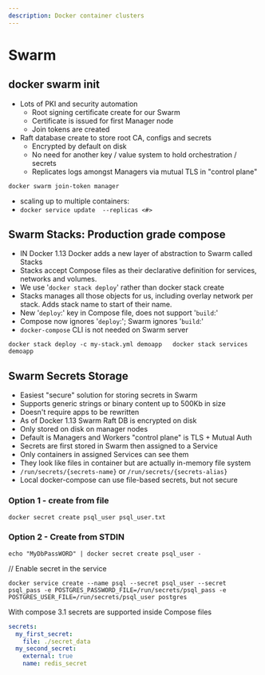 ```yaml
---
description: Docker container clusters
---
```


# Swarm

## docker swarm init

* Lots of PKI and security automation
  * Root signing certificate create for our Swarm
  * Certificate is issued for first Manager node
  * Join tokens are created
* Raft database create to store root CA, configs and secrets
  * Encrypted by default on disk
  * No need for another key / value system to hold orchestration / secrets
  * Replicates logs amongst Managers via mutual TLS in "control plane"

`docker swarm join-token manager`

* scaling up to multiple containers:
* `docker service update  --replicas <#>`



## Swarm Stacks: Production grade compose

* IN Docker 1.13 Docker adds a new layer of abstraction to Swarm called Stacks
* Stacks accept Compose files as their declarative definition for services, networks and volumes.
* We use '`docker stack deploy`' rather than docker stack create
* Stacks manages all those objects for us, including overlay network per stack. Adds stack name to start of their name.
* New '`deploy`:' key in Compose file, does not support '`build`:'
* Compose now ignores '`deploy`:'; Swarm ignores '`build`:'
* `docker-compose` CLI is not needed on Swarm server

`docker stack deploy -c my-stack.yml demoapp  
docker stack services demoapp`

##  Swarm Secrets Storage

* Easiest "secure" solution for storing secrets in Swarm
* Supports generic strings or binary content up to 500Kb in size
* Doesn't require apps to be rewritten
* As of Docker 1.13 Swarm Raft DB is encrypted on disk
* Only stored on disk on manager nodes
* Default is Managers and Workers "control plane" is TLS + Mutual Auth
* Secrets are first stored in Swarm then assigned to a Service
* Only containers in assigned Services can see them
* They look like files in container but are actually in-memory file system
* `/run/secrets/{secrets-name}` or `/run/secrets/{secrets-alias}`
* Local docker-compose can use file-based secrets, but not secure

### Option 1 - create from file 

`docker secret create psql_user psql_user.txt`

### Option 2 - Create from STDIN 

`echo "MyDbPassWORD" | docker secret create psql_user -`

// Enable secret in the service 

`docker service create --name psql --secret psql_user --secret psql_pass -e POSTGRES_PASSWORD_FILE=/run/secrets/psql_pass -e POSTGRES_USER_FILE=/run/secrets/psql_user postgres`

With compose 3.1 secrets are supported inside Compose files

```yaml
secrets:
  my_first_secret:
    file: ./secret_data
  my_second_secret:
    external: true
    name: redis_secret
```



